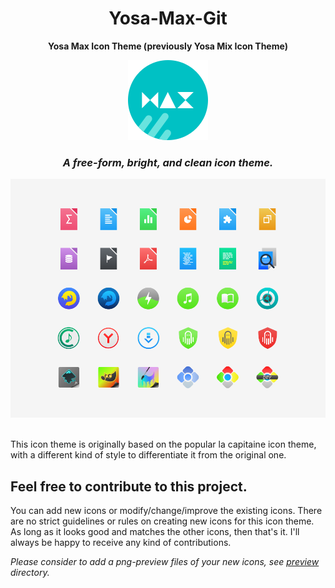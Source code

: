 <h1 align="center"> Yosa-Max-Git </h1>

<p align="center"> <b> Yosa Max Icon Theme (previously Yosa Mix Icon Theme) </b> </p>

<p align="center"> <img src ="Yosa-Max/preview/128.png"> </p>

<h3 align="center"> <i> A free-form, bright, and clean icon theme. </i> </h3>

<p align="center"> <img src ="Yosa-Max/preview/1_5.png"> </p>

<br>
This icon theme is originally based on the popular la capitaine icon theme, with a different kind of style to differentiate it from the original one.

## Feel free to contribute to this project.
You can add new icons or modify/change/improve the existing icons.
There are no strict guidelines or rules on creating new icons for this icon theme. As long as it looks good and matches the other icons, then that's it.
I'll always be happy to receive any kind of contributions.

<i>Please consider to add a png-preview files of your new icons, see [preview](Yosa-Max/preview) directory.</i>
